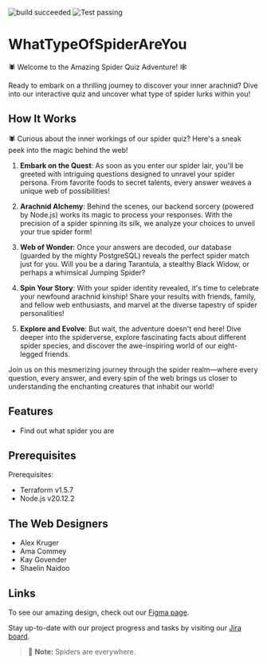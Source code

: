 ![build succeeded](https://img.shields.io/badge/build-succeeded-brightgreen.svg)
![Test passing](https://img.shields.io/badge/Tests-passing-brightgreen.svg)

# WhatTypeOfSpiderAreYou

🕷️ Welcome to the Amazing Spider Quiz Adventure! 🕸️

Ready to embark on a thrilling journey to discover your inner arachnid? Dive into our interactive quiz and uncover what type of spider lurks within you!

## How It Works

🕷️ Curious about the inner workings of our spider quiz? Here's a sneak peek into the magic behind the web!

1. **Embark on the Quest**: As soon as you enter our spider lair, you'll be greeted with intriguing questions designed to unravel your spider persona. From favorite foods to secret talents, every answer weaves a unique web of possibilities!

2. **Arachnid Alchemy**: Behind the scenes, our backend sorcery (powered by Node.js) works its magic to process your responses. With the precision of a spider spinning its silk, we analyze your choices to unveil your true spider form!

3. **Web of Wonder**: Once your answers are decoded, our database (guarded by the mighty PostgreSQL) reveals the perfect spider match just for you. Will you be a daring Tarantula, a stealthy Black Widow, or perhaps a whimsical Jumping Spider?

4. **Spin Your Story**: With your spider identity revealed, it's time to celebrate your newfound arachnid kinship! Share your results with friends, family, and fellow web enthusiasts, and marvel at the diverse tapestry of spider personalities!

5. **Explore and Evolve**: But wait, the adventure doesn't end here! Dive deeper into the spiderverse, explore fascinating facts about different spider species, and discover the awe-inspiring world of our eight-legged friends.

Join us on this mesmerizing journey through the spider realm—where every question, every answer, and every spin of the web brings us closer to understanding the enchanting creatures that inhabit our world!


## Features

- Find out what spider you are

## Prerequisites
Prerequisites:
* Terraform v1.5.7
* Node.js v20.12.2

## The Web Designers
- Alex Kruger
- Ama Commey
- Kay Govender
- Shaelin Naidoo

## Links
To see our amazing design, check out our [Figma page](https://www.figma.com/files/team/1366789810609598165/WhatSpiderAreYou?fuid=1332012981438417246).

Stay up-to-date with our project progress and tasks by visiting our [Jira board](https://spiderquizlevelup.atlassian.net/jira/software/projects/SCRUM/boards/1/backlog).

> :memo: **Note:** Spiders are everywhere.
